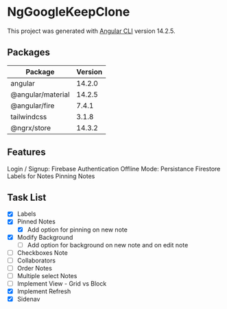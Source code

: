 # NgGoogleKeepClone 

This project was generated with [Angular CLI](https://github.com/angular/angular-cli) version 14.2.5.

## Packages

| Package           | Version |
| ----------------- | ------- |
| angular           | 14.2.0  |
| @angular/material | 14.2.5  |
| @angular/fire     | 7.4.1   |
| tailwindcss       | 3.1.8   |
| @ngrx/store       | 14.3.2  |

## Features

Login / Signup: Firebase Authentication
Offline Mode: Persistance Firestore  
Labels for Notes
Pinning Notes

## Task List

- [x] Labels
- [X] Pinned Notes
  - [X] Add option for pinning on new note
- [X] Modify Background
  - [ ] Add option for background on new note and on edit note
- [ ] Checkboxes Note
- [ ] Collaborators
- [ ] Order Notes
- [ ] Multiple select Notes
- [ ] Implement View - Grid vs Block
- [X] Implement Refresh
- [X] Sidenav
